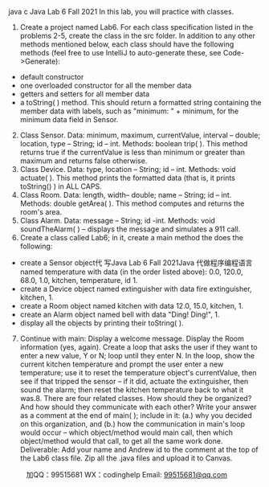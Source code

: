 java c
Java Lab 6
Fall 2021
In this lab, you will practice with classes.
1. Create a project named Lab6.    For each class   specification listed   in   the problems   2-5,   create   the   class   in   the   src folder. In addition to any other methods mentioned below,   each class   should   have   the   following   methods         (feel free to use IntelliJ to auto-generate these, see Code->Generate):
- default constructor
- one overloaded constructor for all   the   member   data
- getters and setters   for   all   member   data
- a toString( ) method. This should return a   formatted   string   containing the member   data   with   labels,   such   as   "minimum:   " + minimum, for the minimum data field in   Sensor.
2. Class   Sensor. Data: minimum, maximum, currentValue, interval – double; location, type –   String; id –   int.   Methods: boolean trip( ). This method returns true if   the currentValue is less than minimum   or   greater than maximum and returns false otherwise.
3. Class Device. Data: type, location – String; id – int. Methods:   void   actuate(   ).   This   method prints   the   formatted data (that is, it prints toString() )   in ALL   CAPS.
4. Class Room. Data: length, width– double; name – String; id –   int.   Methods:   double   getArea(   ).   This method   computes and returns the room's area.
5. Class Alarm. Data: message – String; id -int. Methods: void   soundTheAlarm(   ) –   displays the   message   and   simulates a   911   call.
6. Create a class called Lab6; in it,   create   a   main   method   the   does   the   following:
- create a   Sensor object代 写Java Lab 6 Fall 2021Java
代做程序编程语言 named temperature with data (in the   order   listed   above):   0.0,   120.0,   68.0,   1.0,   kitchen,   temperature, id   1.
- create a Device object named extinguisher with data   fire   extinguisher, kitchen,   1.
- create a Room object named kitchen with data   12.0,   15.0, kitchen,   1.
- create an Alarm object named bell with data   "Ding! Ding!",   1.
- display all the objects by printing their toString( ).
7. Continue with main:
Display a welcome message. Display the Room information (yes, again).
Create a loop that asks the user if   they want to enter   a new value,   Y   or N;   loop until they   enter N.   In the   loop,   show the current kitchen temperature and prompt the user enter a new temperature; use it to   reset   the   temperature object's currentValue, then see if   that tripped the sensor – if   it   did,   actuate   the   extinguisher,   then sound the alarm; then reset the kitchen temperature back to what it was.8. There are four related classes. How should they be   organized? And   how   should   they   communicate   with   each other? Write your answer as a comment   at the   end   of   main( );   include   in   it:   (a.)   why   you   decided   on   this organization, and (b.) how the communication in main's loop would   occur – which object/method would   main   call, then which object/method would that call, to get all the   same work done.
Deliverable: Add your name and Andrew id to the comment at the top   of   the Lab6   class   file.   Zip   all   the   .java   files and upload it to   Canvas.







         
加QQ：99515681  WX：codinghelp  Email: 99515681@qq.com
